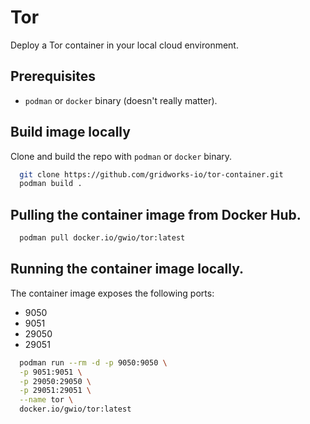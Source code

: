 # Tor

Deploy a Tor container in your local cloud environment.

## Prerequisites

- `podman` or `docker` binary (doesn't really matter).

## Build image locally

Clone and build the repo with `podman` or `docker` binary.

```sh
  git clone https://github.com/gridworks-io/tor-container.git
  podman build .
```

## Pulling the container image from Docker Hub.

```sh
  podman pull docker.io/gwio/tor:latest
```

## Running the container image locally.

The container image exposes the following ports:

- 9050
- 9051
- 29050
- 29051

```sh
  podman run --rm -d -p 9050:9050 \
  -p 9051:9051 \
  -p 29050:29050 \
  -p 29051:29051 \
  --name tor \
  docker.io/gwio/tor:latest
```

